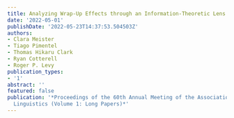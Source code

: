 ```yaml
---
title: Analyzing Wrap-Up Effects through an Information-Theoretic Lens
date: '2022-05-01'
publishDate: '2022-05-23T14:37:53.504503Z'
authors:
- Clara Meister
- Tiago Pimentel
- Thomas Hikaru Clark
- Ryan Cotterell
- Roger P. Levy
publication_types:
- '1'
abstract: ''
featured: false
publication: '*Proceedings of the 60th Annual Meeting of the Association for Computational
  Linguistics (Volume 1: Long Papers)*'
---
```


